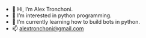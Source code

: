 - 👋 Hi, I’m Alex Tronchoni.
- 👀 I’m interested in python programming.
- 🌱 I’m currently learning how to build bots in python.
- 📫 alextronchoni@gmail.com

<!---
alextronchoni/alextronchoni is a ✨ special ✨ repository because its `README.md` (this file) appears on your GitHub profile.
You can click the Preview link to take a look at your changes.
--->
